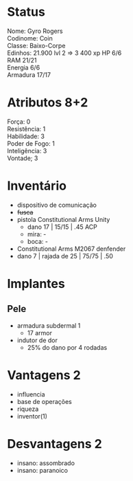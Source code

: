 # Status
Nome: Gyro Rogers  
Codinome: Coin  
Classe: Baixo-Corpe  
Edinhos: 21.900 
lvl 2 => 3
400 xp
HP 6/6   
RAM 21/21   
Energia 6/6   
Armadura 17/17   

# Atributos 8+2
Força: 0  
Resistência: 1  
Habilidade: 3  
Poder de Fogo: 1   
Inteligência: 3  
Vontade; 3   

# Inventário
- dispositivo de comunicação
- ~~fusca~~
- pistola Constitutional Arms Unity
	- dano 17 | 15/15 | .45 ACP
	- mira: -
	- boca: -
- Constitutional Arms M2067 denfender
- dano 7 | rajada de 25 | 75/75 | .50

# Implantes 
## Pele
- armadura subdermal 1
	- 17 armor
- indutor de dor
	- 25% do dano por 4 rodadas

# Vantagens 2 
- influencia
- base de operações
- riqueza
- inventor(1)
# Desvantagens 2
- insano: assombrado
- insano: paranoico